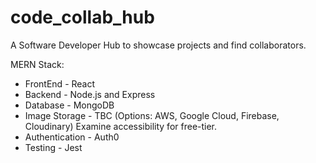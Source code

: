 # code_collab_hub
A Software Developer Hub to showcase projects and find collaborators.

MERN Stack:

- FrontEnd - React
- Backend - Node.js and Express
- Database - MongoDB
- Image Storage - TBC (Options: AWS, Google Cloud, Firebase, Cloudinary) Examine accessibility for free-tier.
- Authentication - Auth0
- Testing - Jest


                                                                              
